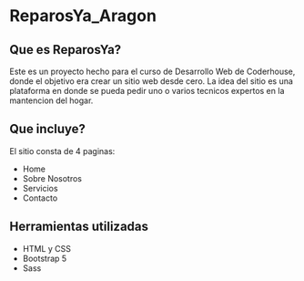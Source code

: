 # ReparosYa_Aragon

## Que es ReparosYa?

Este es un proyecto hecho para el curso de Desarrollo Web de Coderhouse, donde el objetivo era crear un sitio
web desde cero.
La idea del sitio es una plataforma en donde se pueda pedir uno o varios tecnicos expertos en la mantencion del
hogar.

## Que incluye?

El sitio consta de 4 paginas:
- Home
- Sobre Nosotros
- Servicios
- Contacto

## Herramientas utilizadas

- HTML y CSS
- Bootstrap 5
- Sass